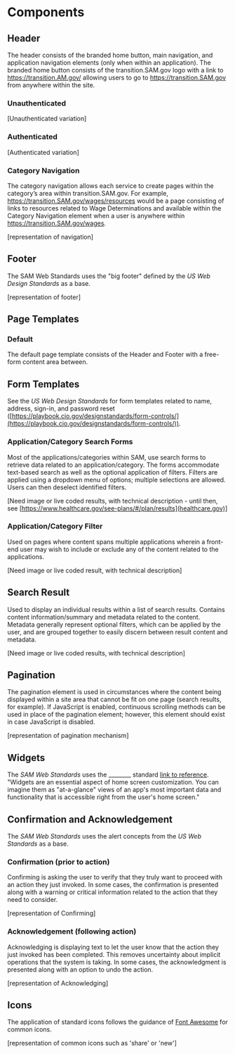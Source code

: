 # Components
## Header
The header consists of the branded home button, main navigation, and application navigation elements (only when within an application). The branded home button consists of the transition.SAM.gov logo with a link to https://transition.AM.gov/ allowing users to go to https://transition.SAM.gov from anywhere within the site.

### Unauthenticated
[Unauthenticated variation]

### Authenticated
[Authenticated variation]

### Category Navigation
The category navigation allows each service to create pages within the category’s area within transition.SAM.gov. For example, https://transition.SAM.gov/wages/resources would be a page consisting of links to resources related to Wage Determinations and available within the Category Navigation element when a user is anywhere within https://transition.SAM.gov/wages.

[representation of navigation]

## Footer
The SAM Web Standards uses the "big footer" defined by the *US Web Design Standards* as a base.

[representation of footer]

## Page Templates
### Default
The default page template consists of the Header and Footer with a free-form content area between.

## Form Templates
See the *US Web Design Standards* for form templates related to name, address, sign-in, and password reset ([https://playbook.cio.gov/designstandards/form-controls/](https://playbook.cio.gov/designstandards/form-controls/)).

### Application/Category Search Forms
Most of the applications/categories within SAM, use search forms to retrieve data related to an application/category. The forms accommodate text-based search as well as the optional application of filters. Filters are applied using a dropdown menu of options; multiple selections are allowed. Users can then deselect identified filters.

[Need image or live coded results, with technical description - until then, see [https://www.healthcare.gov/see-plans/#/plan/results](healthcare.gov)]

### Application/Category Filter
Used on pages where content spans multiple applications wherein a front-end user may wish to include or exclude any of the content related to the applications.

[Need image or live coded result, with technical description]

## Search Result
Used to display an individual results within a list of search results. Contains content information/summary and metadata related to the content. Metadata generally represent optional filters, which can be applied by the user, and are grouped together to easily discern between result content and metadata.

[Need image or live coded results, with technical description]

## Pagination
The pagination element is used in circumstances where the content being displayed within a site area that cannot be fit on one page (search results, for example). If JavaScript is enabled, continuous scrolling methods can be used in place of the pagination element; however, this element should exist in case JavaScript is disabled.

[representation of pagination mechanism]

## Widgets
The *SAM Web Standards* uses the ________ standard [link to reference](). "Widgets are an essential aspect of home screen customization. You can imagine them as "at-a-glance" views of an app's most important data and functionality that is accessible right from the user's home screen."

## Confirmation and Acknowledgement
The *SAM Web Standards* uses the alert concepts from the *US Web Standards* as a base.

### Confirmation (prior to action)
Confirming is asking the user to verify that they truly want to proceed with an action they just invoked. In some cases, the confirmation is presented along with a warning or critical information related to the action that they need to consider.

[representation of Confirming]        

### Acknowledgement (following action)
Acknowledging is displaying text to let the user know that the action they just invoked has been completed. This removes uncertainty about implicit operations that the system is taking. In some cases, the acknowledgment is presented along with an option to undo the action.

[representation of Acknowledging] 

## Icons
The application of standard icons follows the guidance of [Font Awesome](https://fortawesome.github.io/Font-Awesome/icons/) for common icons.

[representation of common icons such as 'share' or 'new']
